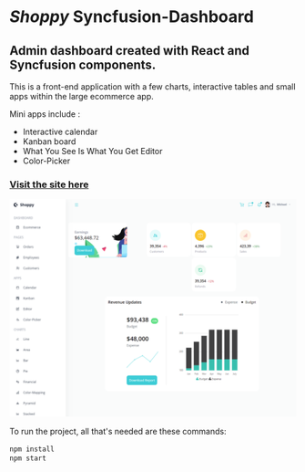 # *Shoppy* Syncfusion-Dashboard
## Admin dashboard created with **React** and **Syncfusion** components.

This is a front-end application with a few charts, interactive tables and small apps within the large ecommerce app.

Mini apps include :
* Interactive calendar
* Kanban board 
* What You See Is What You Get Editor
* Color-Picker

### [Visit the site here](https://shoppysyncfusion-dashboard.netlify.app/ "Shoppy Syncfusion Dashboard site")

<p>
  <img src="./README-images/homepage.png" width="600" height="auto">
</p>

To run the project, all that's needed are these commands:

```
npm install 
npm start
```


